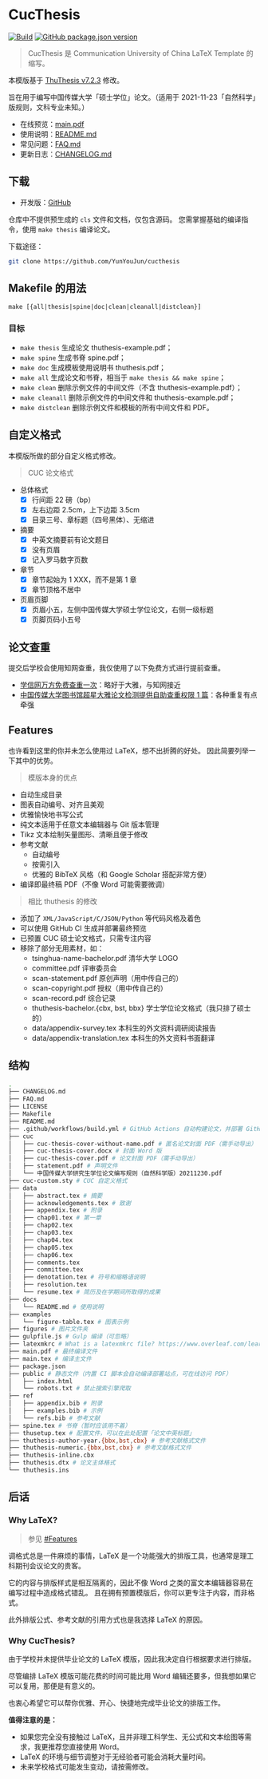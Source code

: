 # CucThesis

[![Build](https://github.com/YunYouJun/cucthesis/actions/workflows/build.yml/badge.svg)](https://github.com/YunYouJun/cucthesis/actions/workflows/build.yml)
[![GitHub package.json version](https://img.shields.io/github/package-json/v/YunYouJun/cucthesis)](https://github.com/YunYouJun/cucthesis)

<!-- [![Since ThuThesis Version](https://img.shields.io/badge/ThuThesis-v7.2.3-blue)](https://github.com/tuna/thuthesis/releases/v7.2.3) -->

> CucThesis 是 Communication University of China LaTeX Template 的缩写。

本模版基于 [ThuThesis v7.2.3](https://github.com/tuna/thuthesis) 修改。

旨在用于编写中国传媒大学「硕士学位」论文。（适用于 2021-11-23「自然科学」版规则，文科专业未知。）

- 在线预览：[main.pdf](https://yunyoujun.github.io/cucthesis/)
- 使用说明：[README.md](docs/README.md)
- 常见问题：[FAQ.md](FAQ.md)
- 更新日志：[CHANGELOG.md](CHANGELOG.md)

## 下载

- 开发版：[GitHub](https://github.com/YunYouJun/cucthesis)

仓库中不提供预生成的 `cls` 文件和文档，仅包含源码。
您需掌握基础的编译指令，使用 `make thesis` 编译论文。

下载途径：

```bash
git clone https://github.com/YunYouJun/cucthesis
```

## Makefile 的用法

```shell
make [{all|thesis|spine|doc|clean|cleanall|distclean}]
```

### 目标

- `make thesis` 生成论文 thuthesis-example.pdf；
- `make spine` 生成书脊 spine.pdf；
- `make doc` 生成模板使用说明书 thuthesis.pdf；
- `make all` 生成论文和书脊，相当于 `make thesis && make spine`；
- `make clean` 删除示例文件的中间文件（不含 thuthesis-example.pdf）；
- `make cleanall` 删除示例文件的中间文件和 thuthesis-example.pdf；
- `make distclean` 删除示例文件和模板的所有中间文件和 PDF。

## 自定义格式

本模版所做的部分自定义格式修改。

> CUC 论文格式

- 总体格式
  - [x] 行间距 22 磅（bp）
  - [x] 左右边距 2.5cm，上下边距 3.5cm
  - [x] 目录三号、章标题（四号黑体）、无缩进
- 摘要
  - [x] 中英文摘要前有论文题目
  - [x] 没有页眉
  - [x] 记入罗马数字页数
- 章节
  - [x] 章节起始为 1 XXX，而不是第 1 章
  - [x] 章节顶格不居中
- 页眉页脚
  - [x] 页眉小五，左侧中国传媒大学硕士学位论文，右侧一级标题
  - [x] 页脚页码小五号

## 论文查重

提交后学校会使用知网查重，我仅使用了以下免费方式进行提前查重。

- [学信网万方免费查重一次](http://chsi.wanfangtech.net/)：略好于大雅，与知网接近
- [中国传媒大学图书馆超星大雅论文检测提供自助查重权限 1 篇](https://libw.cuc.edu.cn/2019/0321/c4491a120263/page.htm)：各种重复有点牵强

## Features

也许看到这里的你并未怎么使用过 LaTeX，想不出折腾的好处。
因此简要列举一下其中的优势。

> 模版本身的优点

- 自动生成目录
- 图表自动编号、对齐且美观
- 优雅愉快地书写公式
- 纯文本适用于任意文本编辑器与 Git 版本管理
- Tikz 文本绘制矢量图形、清晰且便于修改
- 参考文献
  - 自动编号
  - 按需引入
  - 优雅的 BibTeX 风格（和 Google Scholar 搭配非常方便）
- 编译即最终稿 PDF（不像 Word 可能需要微调）

> 相比 thuthesis 的修改

- 添加了 `XML/JavaScript/C/JSON/Python` 等代码风格及着色
- 可以使用 GitHub CI 生成并部署最终预览
- 已预置 CUC 硕士论文格式，只需专注内容
- 移除了部分无用素材，如：
  - tsinghua-name-bachelor.pdf 清华大学 LOGO
  - committee.pdf 评审委员会
  - scan-statement.pdf 原创声明（用中传自己的）
  - scan-copyright.pdf 授权（用中传自己的）
  - scan-record.pdf 综合记录
  - thuthesis-bachelor.{cbx, bst, bbx} 学士学位论文格式（我只排了硕士的）
  - data/appendix-survey.tex 本科生的外文资料调研阅读报告
  - data/appendix-translation.tex 本科生的外文资料书面翻译

## 结构

```bash
.
├── CHANGELOG.md
├── FAQ.md
├── LICENSE
├── Makefile
├── README.md
├── .github/workflows/build.yml # GitHub Actions 自动构建论文，并部署 GitHub Pages
├── cuc
│   ├── cuc-thesis-cover-without-name.pdf # 匿名论文封面 PDF（需手动导出）
│   ├── cuc-thesis-cover.docx # 封面 Word 版
│   ├── cuc-thesis-cover.pdf # 论文封面 PDF（需手动导出）
│   ├── statement.pdf # 声明文件
│   └── 中国传媒大学研究生学位论文编写规则（自然科学版）20211230.pdf
├── cuc-custom.sty # CUC 自定义格式
├── data
│   ├── abstract.tex # 摘要
│   ├── acknowledgements.tex # 致谢
│   ├── appendix.tex # 附录
│   ├── chap01.tex # 第一章
│   ├── chap02.tex
│   ├── chap03.tex
│   ├── chap04.tex
│   ├── chap05.tex
│   ├── chap06.tex
│   ├── comments.tex
│   ├── committee.tex
│   ├── denotation.tex # 符号和缩略语说明
│   ├── resolution.tex
│   └── resume.tex # 简历及在学期间所取得的成果
├── docs
│   └── README.md # 使用说明
├── examples
│   └── figure-table.tex # 图表示例
├── figures # 图片文件夹
├── gulpfile.js # Gulp 编译（可忽略）
├── latexmkrc # What is a latexmkrc file? https://www.overleaf.com/learn/latex/Articles/How_to_use_latexmkrc_with_Overleaf
├── main.pdf # 最终编译文件
├── main.tex # 编译主文件
├── package.json
├── public # 静态文件（内置 CI 脚本会自动编译部署站点，可在线访问 PDF）
│   ├── index.html
│   └── robots.txt # 禁止搜索引擎爬取
├── ref
│   ├── appendix.bib # 附录
│   ├── examples.bib # 示例
│   └── refs.bib # 参考文献
├── spine.tex # 书脊（暂时应该用不着）
├── thusetup.tex # 配置文件，可以在此处配置「论文中英标题」
├── thuthesis-author-year.{bbx,bst,cbx} # 参考文献格式文件
├── thuthesis-numeric.{bbx,bst,cbx} # 参考文献格式文件
├── thuthesis-inline.cbx
├── thuthesis.dtx # 论文主体格式
└── thuthesis.ins
```

## 后话

### Why LaTeX?

> 参见 [#Features](#Features)

调格式总是一件麻烦的事情，LaTeX 是一个功能强大的排版工具，也通常是理工科期刊会议论文的贵客。

它的内容与排版样式是相互隔离的，因此不像 Word 之类的富文本编辑器容易在编写过程中造成格式错乱。
且在拥有预置模版后，你可以更专注于内容，而非格式。

此外排版公式、参考文献的引用方式也是我选择 LaTeX 的原因。

### Why CucThesis?

由于学校并未提供毕业论文的 LaTeX 模版，因此我决定自行根据要求进行排版。

尽管编排 LaTeX 模版可能花费的时间可能比用 Word 编辑还要多，但我想如果它可以复用，那便是有意义的。

也衷心希望它可以帮你优雅、开心、快捷地完成毕业论文的排版工作。

**值得注意的是：**

- 如果您完全没有接触过 LaTeX，且并非理工科学生、无公式和文本绘图等需求，我更推荐您直接使用 Word。
- LaTeX 的环境与细节调整对于无经验者可能会消耗大量时间。
- 未来学校格式可能发生变动，请按需修改。
